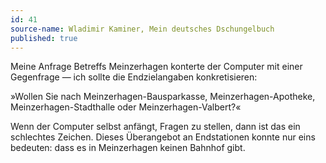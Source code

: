 ```yaml
---
id: 41
source-name: Wladimir Kaminer, Mein deutsches Dschungelbuch
published: true
---
```


<p>Meine Anfrage Betreffs Meinzerhagen konterte der Computer mit einer Gegenfrage — ich sollte die Endzielangaben konkretisieren:</p>

<p>»Wollen Sie nach Meinzerhagen-Bausparkasse, Meinzerhagen-Apotheke, Meinzerhagen-Stadthalle oder Meinzerhagen-Valbert?«</p>

<p>Wenn der Computer selbst anfängt, Fragen zu stellen, dann ist das ein schlechtes Zeichen. Dieses Überangebot an Endstationen konnte nur eins bedeuten: dass es in Meinzerhagen keinen Bahnhof gibt.</p>



